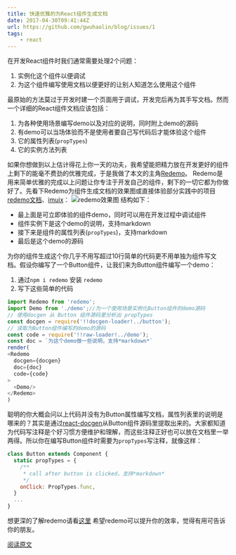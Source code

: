 ```yaml
---
title: 快速优雅的为React组件生成文档
date: 2017-04-30T09:41:44Z
url: https://github.com/gwuhaolin/blog/issues/1
tags:
    - react
---
```


在开发React组件时我们通常需要处理2个问题：
1. 实例化这个组件以便调试
2. 为这个组件编写使用文档以便更好的让别人知道怎么使用这个组件

最原始的方法莫过于开发时建一个页面用于调试，开发完后再为其手写文档。然而一个详细的React组件文档应该包括：
1. 为各种使用场景编写demo以及对应的说明，同时附上demo的源码
2. 有demo可以当场体验而不是使用者要自己写代码后才能体验这个组件
3. 它的属性列表(`propTypes`)
4. 它的实例方法列表

如果你想做到以上估计得花上你一天的功夫，我希望能把精力放在开发更好的组件上剩下的能毫不费劲的优雅完成，于是我做了本文的主角[Redemo](https://github.com/gwuhaolin/redemo)。
Redemo是用来简单优雅的完成以上问题让你专注于开发自己的组件，剩下的一切它都为你做好了。先看下Redemo为组件生成文档的效果图或直接体验部分实践中的项目[redemo文档](https://gwuhaolin.github.io/redemo/)、[imuix](http://imweb.github.io/imuix/)：
![redemo效果图](https://github.com/gwuhaolin/redemo/raw/master/src/doc/redemo.png)
结构如下：
- 最上面是可立即体验的组件demo，同时可以用在开发过程中调试组件
- 组件实例下是这个demo的说明，支持markdown
- 接下来是组件的属性列表(`propTypes`)，支持markdown
- 最后是这个demo的源码


为你的组件生成这个你几乎不用写超过10行简单的代码更不用单独为组件写文档。假设你编写了一个Button组件，让我们来为Button组件编写一个demo：
1. 通过`npm i redemo` 安装 `redemo` 
2. 写下这些简单的代码
```js
import Redemo from 'redemo';
import Demo from './demo';//为一个使用场景实例化Button组件的demo源码
// 使用docgen 从 Button 组件源码里分析出 propTypes
const docgen = require('!!docgen-loader!../button');
// 读取为Button组件编写的demo的源码
const code = require('!!raw-loader!../demo');
const doc = `为这个demo做一些说明，支持*markdown*`
render(
<Redemo
  docgen={docgen}
  doc={doc}
  code={code}
>
  <Demo/>
</Redemo>
)
```

聪明的你大概会问以上代码并没有为Button属性编写文档，属性列表里的说明是哪来的？其实是通过[react-docgen](https://github.com/reactjs/react-docgen)从Button组件源码里提取出来的。大家都知道为代码写注释是个好习惯方便维护和理解，而这些注释正好也可以放在文档里一举两得。所以你在编写Button组件时需要为`propTypes`写注释，就像这样：
```js
class Button extends Component {
  static propTypes = {
    /**
     * call after button is clicked，支持*markdown*
     */
    onClick: PropTypes.func,
  }
  ...
}
```

想更深的了解redemo请看[这里](https://github.com/gwuhaolin/redemo)
希望redemo可以提升你的效率，觉得有用可告诉你的朋友。

[阅读原文](http://wuhaolin.cn/2017/04/30/%E5%BF%AB%E9%80%9F%E4%BC%98%E9%9B%85%E7%9A%84%E4%B8%BAReact%E7%BB%84%E4%BB%B6%E7%94%9F%E6%88%90%E6%96%87%E6%A1%A3/)